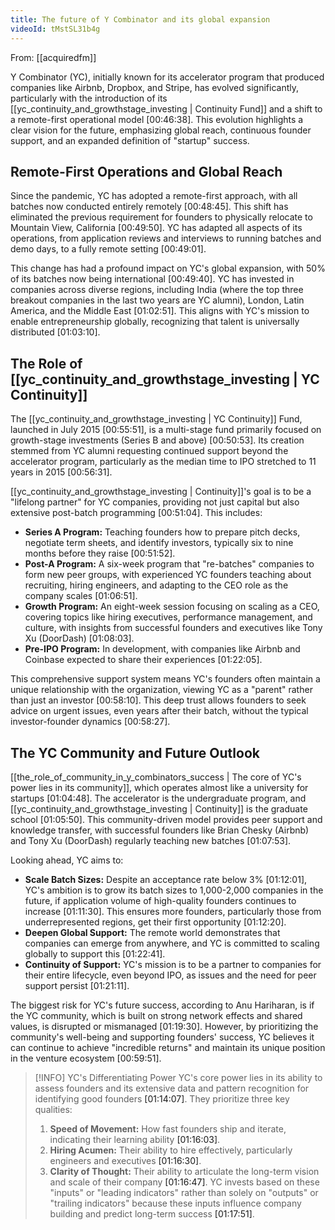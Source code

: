 ```yaml
---
title: The future of Y Combinator and its global expansion
videoId: tMstSL31b4g
---
```


From: [[acquiredfm]] <br/> 

Y Combinator (YC), initially known for its accelerator program that produced companies like Airbnb, Dropbox, and Stripe, has evolved significantly, particularly with the introduction of its [[yc_continuity_and_growthstage_investing | Continuity Fund]] and a shift to a remote-first operational model <a class="yt-timestamp" data-t="00:46:38">[00:46:38]</a>. This evolution highlights a clear vision for the future, emphasizing global reach, continuous founder support, and an expanded definition of "startup" success.

## Remote-First Operations and Global Reach

Since the pandemic, YC has adopted a remote-first approach, with all batches now conducted entirely remotely <a class="yt-timestamp" data-t="00:48:45">[00:48:45]</a>. This shift has eliminated the previous requirement for founders to physically relocate to Mountain View, California <a class="yt-timestamp" data-t="00:49:50">[00:49:50]</a>. YC has adapted all aspects of its operations, from application reviews and interviews to running batches and demo days, to a fully remote setting <a class="yt-timestamp" data-t="00:49:01">[00:49:01]</a>.

This change has had a profound impact on YC's global expansion, with 50% of its batches now being international <a class="yt-timestamp" data-t="00:49:40">[00:49:40]</a>. YC has invested in companies across diverse regions, including India (where the top three breakout companies in the last two years are YC alumni), London, Latin America, and the Middle East <a class="yt-timestamp" data-t="01:02:51">[01:02:51]</a>. This aligns with YC's mission to enable entrepreneurship globally, recognizing that talent is universally distributed <a class="yt-timestamp" data-t="01:03:10">[01:03:10]</a>.

## The Role of [[yc_continuity_and_growthstage_investing | YC Continuity]]

The [[yc_continuity_and_growthstage_investing | YC Continuity]] Fund, launched in July 2015 <a class="yt-timestamp" data-t="00:55:51">[00:55:51]</a>, is a multi-stage fund primarily focused on growth-stage investments (Series B and above) <a class="yt-timestamp" data-t="00:50:53">[00:50:53]</a>. Its creation stemmed from YC alumni requesting continued support beyond the accelerator program, particularly as the median time to IPO stretched to 11 years in 2015 <a class="yt-timestamp" data-t="00:56:31">[00:56:31]</a>.

[[yc_continuity_and_growthstage_investing | Continuity]]'s goal is to be a "lifelong partner" for YC companies, providing not just capital but also extensive post-batch programming <a class="yt-timestamp" data-t="00:51:04">[00:51:04]</a>. This includes:
*   **Series A Program:** Teaching founders how to prepare pitch decks, negotiate term sheets, and identify investors, typically six to nine months before they raise <a class="yt-timestamp" data-t="00:51:52">[00:51:52]</a>.
*   **Post-A Program:** A six-week program that "re-batches" companies to form new peer groups, with experienced YC founders teaching about recruiting, hiring engineers, and adapting to the CEO role as the company scales <a class="yt-timestamp" data-t="01:06:51">[01:06:51]</a>.
*   **Growth Program:** An eight-week session focusing on scaling as a CEO, covering topics like hiring executives, performance management, and culture, with insights from successful founders and executives like Tony Xu (DoorDash) <a class="yt-timestamp" data-t="01:08:03">[01:08:03]</a>.
*   **Pre-IPO Program:** In development, with companies like Airbnb and Coinbase expected to share their experiences <a class="yt-timestamp" data-t="01:22:05">[01:22:05]</a>.

This comprehensive support system means YC's founders often maintain a unique relationship with the organization, viewing YC as a "parent" rather than just an investor <a class="yt-timestamp" data-t="00:58:10">[00:58:10]</a>. This deep trust allows founders to seek advice on urgent issues, even years after their batch, without the typical investor-founder dynamics <a class="yt-timestamp" data-t="00:58:27">[00:58:27]</a>.

## The YC Community and Future Outlook

[[the_role_of_community_in_y_combinators_success | The core of YC's power lies in its community]], which operates almost like a university for startups <a class="yt-timestamp" data-t="01:04:48">[01:04:48]</a>. The accelerator is the undergraduate program, and [[yc_continuity_and_growthstage_investing | Continuity]] is the graduate school <a class="yt-timestamp" data-t="01:05:50">[01:05:50]</a>. This community-driven model provides peer support and knowledge transfer, with successful founders like Brian Chesky (Airbnb) and Tony Xu (DoorDash) regularly teaching new batches <a class="yt-timestamp" data-t="01:07:53">[01:07:53]</a>.

Looking ahead, YC aims to:
*   **Scale Batch Sizes:** Despite an acceptance rate below 3% <a class="yt-timestamp" data-t="01:12:01">[01:12:01]</a>, YC's ambition is to grow its batch sizes to 1,000-2,000 companies in the future, if application volume of high-quality founders continues to increase <a class="yt-timestamp" data-t="01:11:30">[01:11:30]</a>. This ensures more founders, particularly those from underrepresented regions, get their first opportunity <a class="yt-timestamp" data-t="01:12:20">[01:12:20]</a>.
*   **Deepen Global Support:** The remote world demonstrates that companies can emerge from anywhere, and YC is committed to scaling globally to support this <a class="yt-timestamp" data-t="01:22:41">[01:22:41]</a>.
*   **Continuity of Support:** YC's mission is to be a partner to companies for their entire lifecycle, even beyond IPO, as issues and the need for peer support persist <a class="yt-timestamp" data-t="01:21:11">[01:21:11]</a>.

The biggest risk for YC's future success, according to Anu Hariharan, is if the YC community, which is built on strong network effects and shared values, is disrupted or mismanaged <a class="yt-timestamp" data-t="01:19:30">[01:19:30]</a>. However, by prioritizing the community's well-being and supporting founders' success, YC believes it can continue to achieve "incredible returns" and maintain its unique position in the venture ecosystem <a class="yt-timestamp" data-t="00:59:51">[00:59:51]</a>.

> [!INFO] YC's Differentiating Power
> YC's core power lies in its ability to assess founders and its extensive data and pattern recognition for identifying good founders <a class="yt-timestamp" data-t="01:14:07">[01:14:07]</a>. They prioritize three key qualities:
> 1.  **Speed of Movement:** How fast founders ship and iterate, indicating their learning ability <a class="yt-timestamp" data-t="01:16:03">[01:16:03]</a>.
> 2.  **Hiring Acumen:** Their ability to hire effectively, particularly engineers and executives <a class="yt-timestamp" data-t="01:16:30">[01:16:30]</a>.
> 3.  **Clarity of Thought:** Their ability to articulate the long-term vision and scale of their company <a class="yt-timestamp" data-t="01:16:47">[01:16:47]</a>.
> YC invests based on these "inputs" or "leading indicators" rather than solely on "outputs" or "trailing indicators" because these inputs influence company building and predict long-term success <a class="yt-timestamp" data-t="01:17:51">[01:17:51]</a>.